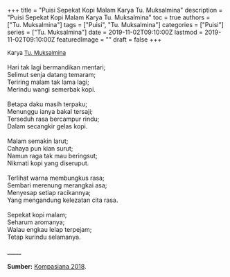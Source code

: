 +++
title = "Puisi Sepekat Kopi Malam Karya Tu. Muksalmina"
description = "Puisi Sepekat Kopi Malam Karya Tu. Muksalmina"
toc = true
authors = ["Tu. Muksalmina"]
tags = ["Puisi", "Tu. Muksalmina"]
categories = ["Puisi"]
series = ["Tu. Muksalmina"]
date = 2019-11-02T09:10:00Z
lastmod = 2019-11-02T09:10:00Z
featuredImage = ""
draft = false
+++

<div style="text-align: justify;">
<div style="font-size: small;">Karya <a href="/authors/tu.-muksalmina/" target="_blank">Tu. Muksalmina</a></div><br />
Hari tak lagi bermandikan mentari;<br />Selimut senja datang temaram;<br />Teriring malam tak lama lagi;<br />Merindu wangi semerbak kopi.<br /><br />Betapa daku masih terpaku;<br />Menunggu ianya bakal tersaji;<br />Terseduh rasa bercampur rindu;<br />Dalam secangkir gelas kopi.<br /><br />Malam semakin larut;<br />Cahaya pun kian surut;<br />Namun raga tak mau beringsut;<br />Nikmati kopi yang diseruput.<br /><br />Terlihat warna membungkus rasa;<br />Sembari merenung merangkai asa;<br />Menyesap setiap racikannya;<br />Yang mengandung kelezatan cita rasa.<br /><br />Sepekat kopi malam;<br />Seharum aromanya;<br />Walau engkau lelap terpejam;<br />Tetap kurindu selamanya.<br /><br />
_____<br /><br />
<b>Sumber:</b> <a href="https://www.kompasiana.com/tuankumuksalmina/5b51fa78ab12ae69d437a632/puisi-sepekat-kopi-malam" target="_blank">Kompasiana 2018</a>.</div>
